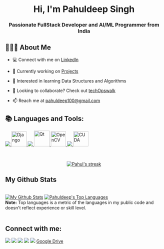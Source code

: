 <h1 align="center">Hi, I'm Pahuldeep Singh</h1>

<h3 align="center">Passionate FullStack Developer and AI/ML Programmer from India</h3>

## 🧙‍♂️🌐 About Me 

- 💻 Connect with me on [LinkedIn](https://www.linkedin.com/in/pahuldeep-singh-424351161)

- 🔭 Currently working on [Projects](https://github.com/pahuldeep?tab=repositories)

- 🌱 Interested in learning Data Structures and Algorithms

- 🎯 Looking to collaborate? Check out [techOpswalk](https://github.com/techopswalk)

- 📫 Reach me at pahuldeep100@gmail.com

## 📚 Languages and Tools:

<p align="left"> 
    <a href="https://www.python.org/" target="_blank"> <img src="https://img.icons8.com/fluency/48/000000/python.png"/> </a>
    <a href="https://www.djangoproject.com/" target="_blank"> <img width="48" height="48" src="https://img.icons8.com/external-tal-revivo-color-tal-revivo/48/external-django-a-high-level-python-web-framework-that-encourages-rapid-development-logo-color-tal-revivo.png" alt="Django"/> </a>
    <a href="https://git-scm.com/" target="_blank"> <img src="https://img.icons8.com/color/48/000000/git.png"/> </a> 
    <a href="https://doc.qt.io/" target="_blank"> <img width="50" height="50" src="https://img.icons8.com/ios/50/qt.png" alt="Qt"/> </a>
    <a href="https://docs.opencv.org/4.x/index.html" target="_blank"> <img width="48" height="48" src="https://img.icons8.com/color/48/opencv.png" alt="OpenCV"/> </a>
    <a href="https://isocpp.org/" target="_blank"> <img src="https://img.icons8.com/color/50/000000/c-plus-plus-logo.png"/> </a>
    <a href="https://docs.nvidia.com/cuda/cuda-toolkit-release-notes/contents.html" target="_blank"> <img width="48" height="48" src="https://img.icons8.com/color/48/nvidia.png" alt="CUDA"/> </a>
</p>

<br/>

<p align="center">
    <a href="https://github.com/pahuldeep/github-readme-streak-stats">
        <img title="🔥 Get streak stats for your profile at git.io/streak-stats" alt="Pahul's streak" src="https://github-readme-streak-stats.herokuapp.com/?user=pahuldeep&theme=black-ice&hide_border=true&stroke=0000&background=060A0CD0"/>
    </a>
</p>

## My Github Stats

<br/>
<a href="https://github.com/pahuldeep/github-readme-stats"><img alt="My Github Stats" src="https://github-readme-stats.vercel.app/api?username=pahuldeep&show_icons=true&count_private=true&theme=react&hide_border=true&bg_color=0D1117" /></a>
<a href="https://github.com/pahuldeep/github-readme-stats"><img alt="Pahuldeep's Top Languages" src="https://github-readme-stats.vercel.app/api/top-langs/?username=pahuldeep&langs_count=8&count_private=true&layout=compact&theme=react&hide_border=true&bg_color=0D1117" /></a>
<br/>
<b>Note:</b> Top languages is a metric of the languages in my public code and doesn't reflect experience or skill level.

<br/>
<br/>

## Connect with me:
<p align="left">
    <a href="https://www.linkedin.com/in/pahuldeep-singh-424351161"><img src="https://img.icons8.com/fluent/48/000000/linkedin.png"/></a>
    <a href="https://twitter.com/pahuldeep_"><img src="https://img.icons8.com/fluent/48/000000/twitter.png"/></a>
    <a href="https://www.instagram.com/pahul.deep17/"><img src="https://img.icons8.com/fluent/48/000000/instagram-new.png"/></a>
    <a href="https://soundcloud.com/user-743173062/"><img src="https://img.icons8.com/color/48/000000/soundcloud.png"/></a>
    <a href="https://www.youtube.com/@Techopswalk"><img src="https://img.icons8.com/color/48/000000/youtube-play.png"/></a>
    <a href="https://drive.google.com/drive/folders/1-K7U8MGAAMk3oNYC4DMpakKwLthehYGy">Google Drive</a>
</p>
